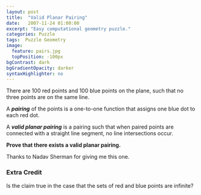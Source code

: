 ```yaml
---
layout: post
title:  "Valid Planar Pairing"
date:   2007-11-24 01:00:00
excerpt: "Easy computational geometry puzzle."
categories: Puzzle
tags:  Puzzle Geometry
image:
  feature: pairs.jpg
  topPosition: -100px
bgContrast: dark
bgGradientOpacity: darker
syntaxHighlighter: no
---
```

There are 100 red points and 100 blue points on the plane, such that no three points are on the same line.

A ***pairing*** of the points is a one-to-one function that assigns one blue dot to each red dot.

A ***valid planar pairing*** is a pairing such that when paired points are connected with a straight line segment, no line intersections occur.

**Prove that there exists a valid planar pairing.**

Thanks to Nadav Sherman for giving me this one.

### Extra Credit
Is the claim true in the case that the sets of red and blue points are infinite?
